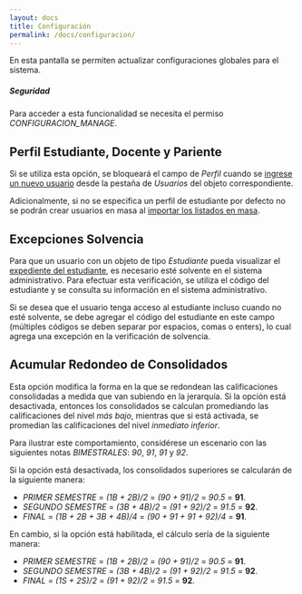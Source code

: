 ```yaml
---
layout: docs
title: Configuración
permalink: /docs/configuracion/
---
```


En esta pantalla se permiten actualizar configuraciones globales para el sistema.

<div class="note info">
  <h5>Seguridad</h5>
  <p>Para acceder a esta funcionalidad se necesita el permiso <i>CONFIGURACION_MANAGE</i>.</p>
</div>

## Perfil Estudiante, Docente y Pariente

Si se utiliza esta opción, se bloqueará el campo de *Perfil* cuando se [ingrese un nuevo usuario](/docs/usuarios/#crear_usuario)
desde la pestaña de *Usuarios* del objeto correspondiente.

Adicionalmente, si no se especifica un perfil de estudiante por defecto no se podrán crear usuarios en masa al
[importar los listados en masa](/docs/periodo_lectivos/#importar).

## Excepciones Solvencia

Para que un usuario con un objeto de tipo *Estudiante* pueda visualizar el [expediente del estudiante](/docs/estudiantes/#expediente_del_estudiante),
es necesario esté solvente en el sistema administrativo. Para efectuar esta verificación, se utiliza el código del estudiante y se
consulta su información en el sistema administrativo.

Si se desea que el usuario tenga acceso al estudiante incluso cuando no esté solvente, se debe agregar el código del estudiante
en este campo (múltiples códigos se deben separar por espacios, comas o enters), lo cual agrega una excepción en la verificación de
solvencia.

## Acumular Redondeo de Consolidados

Esta opción modifica la forma en la que se redondean las calificaciones consolidadas a medida que van subiendo en la jerarquía.
Si la opción está desactivada, entonces los consolidados se calculan promediando las calificaciones del nivel *más bajo*, mientras
que si está activada, se promedian las calificaciones del nivel *inmediato inferior*.

Para ilustrar este comportamiento, considérese un escenario con las siguientes notas *BIMESTRALES*: *90*, *91*, *91* y *92*.

Si la opción está desactivada, los consolidados superiores se calcularán de la siguiente manera:

- *PRIMER SEMESTRE* = *(1B + 2B)/2* = *(90 + 91)/2* = *90.5* = **91**.
- *SEGUNDO SEMESTRE* = *(3B + 4B)/2* = *(91 + 92)/2* = *91.5* = **92**.
- *FINAL* = *(1B + 2B + 3B + 4B)/4* = *(90 + 91 + 91 + 92)/4* = **91**.

En cambio, si la opción está habilitada, el cálculo sería de la siguiente manera:

- *PRIMER SEMESTRE* = *(1B + 2B)/2* = *(90 + 91)/2* = *90.5* = **91**.
- *SEGUNDO SEMESTRE* = *(3B + 4B)/2* = *(91 + 92)/2* = *91.5* = **92**.
- *FINAL* = *(1S + 2S)/2* = *(91 + 92)/2* = *91.5* = **92**.
